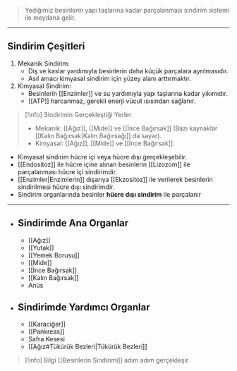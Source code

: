 >Yediğimiz besinlerin yapı taşlarına kadar parçalanması sindirim sistemi ile meydana gelir.

---
## Sindirim Çeşitleri
1. Mekanik Sindirim:
	- Diş ve kaslar yardımıyla besinlerin daha küçük parçalara ayrılmasıdır.
	- Asıl amacı kimyasal sindirim için yüzey alanı arttırmaktır.
2. Kimyasal Sindirim:
	- Besinlerin [[Enzimler]] ve su yardımıyla yapı taşlarına kadar yıkımıdır.
	- [[ATP]] harcanmaz, gerekli enerji vücut ısısından sağlanır.

> [!info] Sindirimin Gerçekleştiği Yerler
> - Mekanik: [[Ağız]], [[Mide]] ve [[İnce Bağırsak]] (Bazı kaynaklar [[Kalın Bağırsak|Kalın Bağırsağı]] da sayar).
> - Kimyasal: [[Ağız]], [[Mide]] ve [[İnce Bağırsak]].

- Kimyasal sindirim hücre içi veya hücre dışı gerçekleşebilir.
- [[Endositoz]] ile hücre içine alınan besinlerin [[Lizozom]] ile parçalanması hücre içi sindirimdir.
- [[Enzimler|Enzimlerin]] dışarıya [[Ekzositoz]] ile verilerek besinlerin sindirilmesi hücre dışı sindirimdir.
- Sindirim organlarında besinler **hücre dışı sindirim** ile parçalanır

---

- ## Sindirimde Ana Organlar
	- [[Ağız]]
	- [[Yutak]]
	- [[Yemek Borusu]]
	- [[Mide]]
	- [[İnce Bağırsak]]
	- [[Kalın Bağırsak]]
	- Anüs
- ## Sindirimde Yardımcı Organlar
	- [[Karaciğer]]
	- [[Pankreas]]
	- Safra Kesesi
	- [[Ağız#Tükürük Bezleri|Tükürük Bezleri]]

> [!info] Bilgi
>  [[Besinlerin Sindirimi]] adım adım gerçekleşir.

